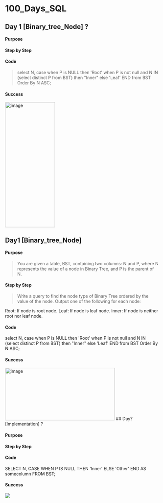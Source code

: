 # 100\_Days\_SQL

## Day 1 [Binary_tree_Node] ?

#### Purpose
> 

#### Step by Step
> 

#### Code
> select
N,
    case 
        when P is NULL then 'Root'
        when P is not null and N IN (select distinct P from BST) then "Inner"
        else 'Leaf'
    END
from BST
Order By N ASC;


#### Success

<img width="163" height="408" alt="image" src="https://github.com/user-attachments/assets/149bfd0a-936e-490f-9fea-7b3ce90e44f6" />

## Day1 [Binary_tree_Node]

#### Purpose
> You are given a table, BST, containing two columns: N and P, where N represents the value of a node in Binary Tree, and P is the parent of N.

#### Step by Step
> Write a query to find the node type of Binary Tree ordered by the value of the node. Output one of the following for each node:

Root: If node is root node.
Leaf: If node is leaf node.
Inner: If node is neither root nor leaf node.

#### Code
select
N,
    case 
        when P is NULL then 'Root'
        when P is not null and N IN (select distinct P from BST) then "Inner"
        else 'Leaf'
    END
from BST
Order By N ASC;

#### Success
<img width="358" height="171" alt="image" src="https://github.com/user-attachments/assets/0f49ef13-561d-48b8-940a-6337193f720c" />
## Day? [Implementation] ?

#### Purpose
> 

#### Step by Step
> 

#### Code

SELECT
  N,
  CASE
    WHEN P IS NULL THEN 'Inner'
    ELSE 'Other'
  END AS somecolumn
FROM BST;


#### Success
![](PNG/)
